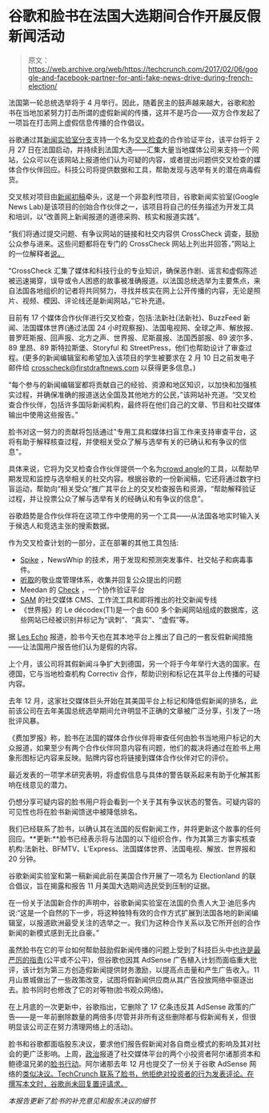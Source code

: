 # 谷歌和脸书在法国大选期间合作开展反假新闻活动

> 原文：<https://web.archive.org/web/https://techcrunch.com/2017/02/06/google-and-facebook-partner-for-anti-fake-news-drive-during-french-election/>

法国第一轮总统选举将于 4 月举行。因此，随着民主的鼓声越来越大，谷歌和脸书在当地加紧努力打击所谓的虚假新闻的传播，这并不是巧合——双方合作发起了一项旨在打击网上虚假信息传播的合作倡议。

谷歌通过其[新闻实验室分支](https://web.archive.org/web/20230130101823/https://newslab.withgoogle.com/)支持一个名为[交叉检查](https://web.archive.org/web/20230130101823/https://firstdraftnews.com/crosscheck-launches/)的合作验证平台，该平台将于 2 月 27 日在法国启动，并持续到法国大选——汇集大量当地媒体公司来支持一个网站，公众可以在该网站上报道他们认为可疑的内容，或者提出问题供交叉检查的媒体合作伙伴回应。科技公司将提供数据和工具，帮助发现与选举有关的潜在病毒假货。

交叉核对项目由[新闻初稿](https://web.archive.org/web/20230130101823/https://firstdraftnews.com/about/)牵头，这是一个非盈利性项目，谷歌新闻实验室(Google News Lab)是该项目的创始合作伙伴之一，该项目将自己的任务描述为开发工具和培训，以“改善网上新闻报道的道德采购、核实和报道实践”。

“我们将通过提交问题、有争议网站的链接和社交内容供 CrossCheck 调查，鼓励公众参与进来。这些问题都将在专门的 CrossCheck 网站上列出并回答，”网站上的一位解释者[说。](https://web.archive.org/web/20230130101823/https://firstdraftnews.com/crosscheck-launches/)

“CrossCheck 汇集了媒体和科技行业的专业知识，确保恶作剧、谣言和虚假陈述被迅速揭穿，误导或令人困惑的故事被准确报道。以法国总统选举为主要焦点，来自法国各地组织的记者将共同努力，寻找并核实在网上公开传播的内容，无论是照片、视频、模因、评论线还是新闻网站，”它补充道。

目前有 17 个媒体合作伙伴进行交叉检查，包括:法新社(法新社)、BuzzFeed 新闻、法国媒体世界(通过法国 24 小时观察报)、法国电视网、全球之声、解放报、普罗旺斯报、回声报、北方之声、世界报、尼斯晨报、法国西部报、89 波尔多、89 里昂、89 斯特拉斯堡、Storyful 和 StreetPress，他们也帮助设计了审查过程。(更多的新闻编辑室和希望加入该项目的学生被要求在 2 月 10 日之前发电子邮件给 crosscheck@firstdraftnews.com 以获得更多信息。)

“每个参与的新闻编辑室都将贡献自己的经验、资源和地区知识，以加快和加强核实过程，并确保准确的报道送达全国及其他地方的公民，”该网站补充道。“交叉检查合作伙伴，包括许多国际新闻机构，最终将在他们自己的文章、节目和社交媒体输出中使用这些报告。”

脸书对这一努力的贡献将包括通过"专用工具和媒体扫盲工作来支持审查平台，这将有助于解释核查过程，并使相关受众了解与选举有关的已确认和有争议的信息"。

具体来说，它将为交叉检查合作伙伴提供一个名为[crowd angle](https://web.archive.org/web/20230130101823/http://www.crowdtangle.com/)的工具，以帮助早期发现和监控与选举相关的社交内容。根据谷歌的一份新闻稿，它还将通过数字扫盲运动，帮助向“相关受众”推广其平台上的交叉检查报告和资源，“帮助解释验证过程，并让投票公众了解与选举有关的经确认和有争议的信息”。

谷歌趋势是合作伙伴将在这项工作中使用的另一个工具——从法国各地实时输入关于候选人和竞选主张的搜索数据。

作为交叉检查计划的一部分，正在部署的其他工具包括:

*   [Spike](https://web.archive.org/web/20230130101823/https://www.newswhip.com/newswhip-spike/) ，NewsWhip 的技术，用于发现和预测突发事件、社交帖子和病毒事件。
*   [听取](https://web.archive.org/web/20230130101823/https://www.wearehearken.com/)的敬业度管理体系，收集并回复公众提出的问题
*   Meedan 的 [Check](https://web.archive.org/web/20230130101823/https://meedan.com/en/check/) ，一个协作验证平台
*   [SAM](https://web.archive.org/web/20230130101823/http://www.samdesk.io/) 的社交媒体 CMS、工作流工具和即将推出的社交新闻专线
*   《世界报》的 Le décodex(T1)是一个由 600 多个新闻网站组成的数据库，这些网站已经被识别并标记为“讽刺”、“真实”、“虚假”等。

据 [Les Echo](https://web.archive.org/web/20230130101823/http://www.lesechos.fr/tech-medias/medias/0211776943796-google-et-facebook-lancent-leurs-dispositifs-anti-intox-en-france-2062918.php) 报道，脸书今天也在其本地平台上推出了自己的一套反假新闻措施——让法国用户报告他们认为是假的内容。

上个月，该公司将其假新闻斗争扩大到德国，另一个将于今年举行大选的国家。在德国，它与当地检查机构 Correctiv 合作，帮助识别和标记在其平台上传播的可疑内容。

去年 12 月，这家社交媒体巨头开始在其美国平台上标记和降低假新闻的排名，此前该公司在去年美国总统选举期间允许明显不正确的文章被广泛分享，引发了一场批评风暴。

《费加罗报》称，脸书在法国的媒体合作伙伴将审查任何由脸书当地用户标记的大众报道，如果至少有两个合作伙伴同意内容有问题，他们的裁决将通过在脸书上用象形图标记内容来反映。贴牌内容也将链接到媒体合作伙伴对它的评价。

最近发表的一项学术研究表明，将虚假信息与具体的警告联系起来有助于化解其影响在线意见的潜力。

仍想分享可疑内容的脸书用户将会看到一个关于其有争议状态的警告。可疑内容的可见性也将在脸书新闻馈送中被降低排名。

我们已经联系了脸书，以确认其在法国的反假新闻工作，并将更新这个故事的任何回应。**更新:**脸书已经表示将与法国的以下组织合作，作为其第三方事实核查机构:法新社、BFMTV、L'Express、法国媒体世界、法国电视、解放、世界报和 20 分钟。

谷歌新闻实验室和第一稿新闻此前在美国合作开展了一项名为 Electionland 的联合倡议，旨在揭露和报告 11 月美国大选期间选民受到压制的证据。

在一份关于法国新合作的声明中，谷歌新闻实验室在法国的负责人大卫·迪厄多内说:“这是一个自然的下一步，将这种独特有效的合作方式扩展到法国各地的新闻编辑室，以报道欧洲最受关注的选举之一。我们为这种合作关系以及它所开创的合作新闻的新模式感到无比自豪。”

虽然脸书在它的平台如何帮助鼓励假新闻传播的问题上受到了科技巨头中[也许是最严厉的指责](https://web.archive.org/web/20230130101823/https://techcrunch.com/2016/11/14/how-to-watch-the-world-burn-and-do-nothing/)(公平或不公平)，但谷歌也因其 AdSense 广告植入计划而面临重大批评，该计划为第三方创造假新闻提供财务激励，以提高点击量和产生广告收入。11 月山景城做出了一些政策改变，试图将假新闻供应商从其广告投放网络中驱逐出去。脸书同时也修改了它的对等物(脸书观众网络)。

在上月底的一次更新中，谷歌指出，它删除了 17 亿条违反其 AdSense 政策的广告——是一年前删除数量的两倍多(尽管并非所有这些删除都与假新闻有关，但很明显该公司正在努力清理网络上的活动)。

脸书和谷歌都面临股东决议，要求他们报告假新闻对各自商业模式的影响及其对社会的更广泛影响。上周，[政治](https://web.archive.org/web/20230130101823/http://www.politico.com/blogs/on-media/2017/02/facebook-investors-ask-company-to-deal-with-fake-news-234560)报道了社交媒体平台的两个小投资者阿尔诸那资本和鲍德温兄弟的[脸书行动](https://web.archive.org/web/20230130101823/http://arjuna-capital.com/wp-content/uploads/2017/02/Fake-News-Proposal_Facebook.pdf)。阿尔诸那去年 12 月也提交了一份关于谷歌 AdSense 网络的[类似决议。TechCrunch 联系了脸书，他拒绝对投资者的行为发表评论。在撰写本文时，谷歌尚未回复置评请求。](https://web.archive.org/web/20230130101823/http://arjuna-capital.com/wp-content/uploads/2017/02/Fake-news-Proposal_Googl.pdf)

*本报告更新了脸书的补充意见和股东决议的细节*